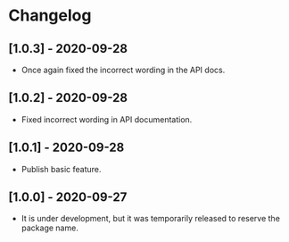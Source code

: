 # Changelog

## [1.0.3] - 2020-09-28

- Once again fixed the incorrect wording in the API docs.

## [1.0.2] - 2020-09-28

- Fixed incorrect wording in API documentation.

## [1.0.1] - 2020-09-28

- Publish basic feature.

## [1.0.0] - 2020-09-27

- It is under development, but it was temporarily released to reserve the package name.
